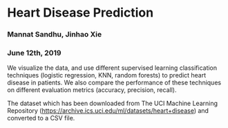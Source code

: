 # Heart Disease Prediction
### Mannat Sandhu, Jinhao Xie
### June 12th, 2019

We visualize the data, and use different supervised learning classification techniques (logistic regression, KNN, random forests) to predict heart disease in patients. We also compare the performance of these techniques on different evaluation metrics (accuracy, precision, recall).

The dataset which has been downloaded from The UCI Machine Learning Repository (https://archive.ics.uci.edu/ml/datasets/heart+disease) and converted to a CSV file.
